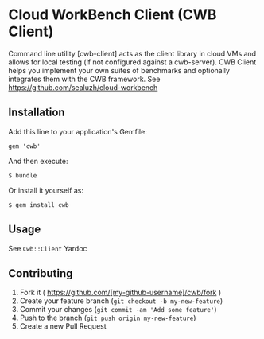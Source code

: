 # Cloud WorkBench Client (CWB Client)

Command line utility [cwb-client] acts as the client library in cloud VMs and allows for local testing (if not configured against a cwb-server).
CWB Client helps you implement your own suites of benchmarks and optionally integrates them with the CWB framework.
See https://github.com/sealuzh/cloud-workbench

## Installation

Add this line to your application's Gemfile:

    gem 'cwb'

And then execute:

    $ bundle

Or install it yourself as:

    $ gem install cwb

## Usage

See `Cwb::Client` Yardoc

## Contributing

1. Fork it ( https://github.com/[my-github-username]/cwb/fork )
2. Create your feature branch (`git checkout -b my-new-feature`)
3. Commit your changes (`git commit -am 'Add some feature'`)
4. Push to the branch (`git push origin my-new-feature`)
5. Create a new Pull Request
